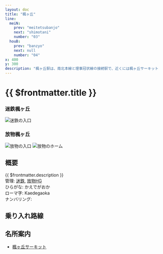 ```yaml
---
layout: doc
title: "楓ヶ丘"
line: 
  meiN:
    prev: "meitetsubanjo"
    next: "shimotani"
    number: "03"
  houB:
    prev: "banzyo"
    next: null
    number: "04"
x: 400
y: 300
description: "楓ヶ丘駅は、南北本線と理事冠状線の接続駅で、近くには楓ヶ丘サーキットがあります。"
---
```


# {{ $frontmatter.title }} <ViewinMap />
### 迷鉄楓ヶ丘
![迷鉄の入口](/img/station/kaedegaoka/meitetsu.webp)
### 放物楓ヶ丘
![放物の入口](/img/station/kaedegaoka/houbutufront.webp)
![放物のホーム](/img/station/kaedegaoka/houbutuplatform.webp)

<Family />

## 概要
{{ $frontmatter.description }}  
管理: [迷鉄](/company/meitetsu/index.md), [放物HG](/company/houbutuHG/index.md)  
ひらがな: かえでがおか  
ローマ字: Kaedegaoka  
ナンバリング: <Numberling />


## 乗り入れ路線
<LineInfo />

## 名所案内
- [楓ヶ丘サーキット](/tour/landmark/kaedegaokasakitto.md)